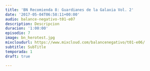 ```yaml
---
title: 'BN Recomienda 8: Guardianes de la Galaxia Vol. 2'
date: '2017-05-04T06:58:11+00:00'
audio: balance-negativo-t01-e07
description: Descripcion
duracion: '1:00:00'
episodio: 7
image: bn_herotest.jpg
mixcloudurl: https://www.mixcloud.com/balancenegativo/t01-e06/
subtitle: SubTitle
temporada: 1
draft: true

---
```


